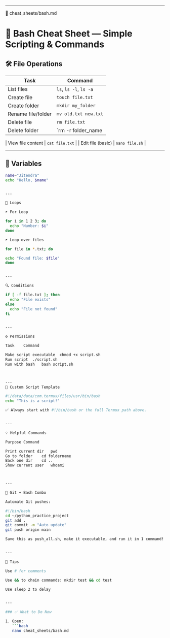 
---

📄 cheat_sheets/bash.md

# 🐚 Bash Cheat Sheet — Simple Scripting & Commands

## 🛠️ File Operations

| Task                  | Command                                 |
|-----------------------|-----------------------------------------|
| List files            | `ls`, `ls -l`, `ls -a`                  |
| Create file           | `touch file.txt`                        |
| Create folder         | `mkdir my_folder`                       |
| Rename file/folder    | `mv old.txt new.txt`                    |
| Delete file           | `rm file.txt`                           |
| Delete folder         | `rm -r folder_name


| View file content     | `cat file.txt`                          |
| Edit file (basic)     | `nano file.sh`                          |

---

## 🧮 Variables

```bash
name="Jitendra"
echo "Hello, $name"


---

🔁 Loops

➤ For Loop

for i in 1 2 3; do
  echo "Number: $i"
done

➤ Loop over files

for file in *.txt; do

echo "Found file: $file"
done


---

🔍 Conditions

if [ -f file.txt ]; then
  echo "File exists"
else
  echo "File not found"
fi


---

⚙️ Permissions

Task	Command

Make script executable	chmod +x script.sh
Run script	./script.sh
Run with bash	bash script.sh



---
🧰 Custom Script Template

#!/data/data/com.termux/files/usr/bin/bash
echo "This is a script!"

✅ Always start with #!/bin/bash or the full Termux path above.


---

💡 Helpful Commands

Purpose	Command

Print current dir	pwd
Go to folder	cd foldername
Back one dir	cd ..
Show current user	whoami



---

🔄 Git + Bash Combo

Automate Git pushes:

#!/bin/bash
cd ~/python_practice_project
git add .
git commit -m "Auto update"
git push origin main

Save this as push_all.sh, make it executable, and run it in 1 command!


---

📘 Tips

Use # for comments

Use && to chain commands: mkdir test && cd test

Use sleep 2 to delay


---

### ✅ What to Do Now

1. Open:
   ```bash
   nano cheat_sheets/bash.md

